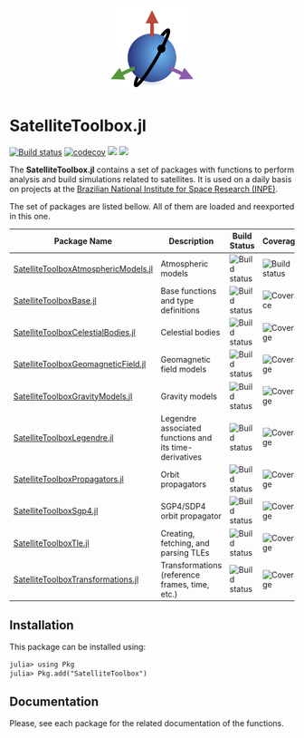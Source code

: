 <p align="center">
  <img src="./docs/src/assets/logo.png" width="150" title="SatelliteToolboxTransformations.jl"><br>
</p>

SatelliteToolbox.jl
===================

[![Build status](https://github.com/JuliaSpace/SatelliteToolbox.jl/workflows/CI/badge.svg)](https://github.com/JuliaSpace/SatelliteToolbox.jl/actions)
[![codecov](https://codecov.io/gh/JuliaSpace/SatelliteToolbox.jl/branch/master/graph/badge.svg)](https://codecov.io/gh/JuliaSpace/SatelliteToolbox.jl)
[![](https://img.shields.io/badge/docs-stable-blue.svg)][docs-stable-url]
[![](https://img.shields.io/badge/docs-dev-blue.svg)][docs-dev-url]

The **SatelliteToolbox.jl** contains a set of packages with functions to perform analysis
and build simulations related to satellites. It is used on a daily basis on projects at the
[Brazilian National Institute for Space Research (INPE)](http://www.gov.br/inpe).

The set of packages are listed bellow. All of them are loaded and reexported in this one.

| Package Name                                                                   | Description                                            | Build Status                                          | Coverage                                               |
|--------------------------------------------------------------------------------|--------------------------------------------------------|-------------------------------------------------------|--------------------------------------------------------|
| [SatelliteToolboxAtmosphericModels.jl][SatelliteToolboxAtmosphericModels-link] | Atmospheric models                                     | ![Build status][SatelliteToolboxAtmosphericModels-ci] | ![Build status][SatelliteToolboxAtmosphericModels-cov] |
| [SatelliteToolboxBase.jl][SatelliteToolboxBase-link]                           | Base functions and type definitions                    | ![Build status][SatelliteToolboxBase-ci]              | ![Coverace][SatelliteToolboxBase-cov]                  |
| [SatelliteToolboxCelestialBodies.jl][SatelliteToolboxCelestialBodies-link]     | Celestial bodies                                       | ![Build status][SatelliteToolboxCelestialBodies-ci]   | ![Coverage][SatelliteToolboxCelestialBodies-cov]       |
| [SatelliteToolboxGeomagneticField.jl][SatelliteToolboxGeomagneticField-link]   | Geomagnetic field models                               | ![Build status][SatelliteToolboxGeomagneticField-ci]  | ![Coverage][SatelliteToolboxGeomagneticField-cov]      |
| [SatelliteToolboxGravityModels.jl][SatelliteToolboxGravityModels-link]         | Gravity models                                         | ![Build status][SatelliteToolboxGravityModels-ci]     | ![Coverage][SatelliteToolboxGravityModels-cov]         |
| [SatelliteToolboxLegendre.jl][SatelliteToolboxLegendre-link]                   | Legendre associated functions and its time-derivatives | ![Build status][SatelliteToolboxLegendre-ci]          | ![Coverage][SatelliteToolboxLegendre-cov]              |
| [SatelliteToolboxPropagators.jl][SatelliteToolboxPropagators-link]             | Orbit propagators                                      | ![Build status][SatelliteToolboxPropagators-ci]       | ![Coverage][SatelliteToolboxPropagators-cov]           |
| [SatelliteToolboxSgp4.jl][SatelliteToolboxSgp4-link]                           | SGP4/SDP4 orbit propagator                             | ![Build status][SatelliteToolboxSgp4-ci]              | ![Coverage][SatelliteToolboxSgp4-cov]                  |
| [SatelliteToolboxTle.jl][SatelliteToolboxTle-link]                             | Creating, fetching, and parsing TLEs                   | ![Build status][SatelliteToolboxTle-ci]               | ![Coverage][SatelliteToolboxTle-cov]                   |
| [SatelliteToolboxTransformations.jl][SatelliteToolboxTransformations-link]     | Transformations (reference frames, time, etc.)         | ![Build status][SatelliteToolboxTransformations-ci]   | ![Coverage][SatelliteToolboxTransformations-cov]       |

## Installation

This package can be installed using:

```julia-repl
julia> using Pkg
julia> Pkg.add("SatelliteToolbox")
```

## Documentation

Please, see each package for the related documentation of the functions.

[docs-dev-url]: https://juliaspace.github.io/SatelliteToolbox.jl/dev
[docs-stable-url]: https://juliaspace.github.io/SatelliteToolbox.jl/stable
[SatelliteToolboxAtmosphericModels-link]: https://github.com/JuliaSpace/SatelliteToolboxAtmosphericModels.jl
[SatelliteToolboxAtmosphericModels-cov]: https://codecov.io/gh/JuliaSpace/SatelliteToolboxAtmosphericModels.jl/branch/main/graph/badge.svg?token=oQOhGnQmdG
[SatelliteToolboxAtmosphericModels-ci]: https://github.com/JuliaSpace/SatelliteToolboxAtmosphericModels.jl/workflows/CI/badge.svg
[SatelliteToolboxBase-link]: https://github.com/JuliaSpace/SatelliteToolboxBase.jl
[SatelliteToolboxBase-cov]: https://codecov.io/gh/JuliaSpace/SatelliteToolboxBase.jl/branch/main/graph/badge.svg?token=YADU7IB8CT
[SatelliteToolboxBase-ci]: https://github.com/JuliaSpace/SatelliteToolboxBase.jl/workflows/CI/badge.svg
[SatelliteToolboxCelestialBodies-link]: https://github.com/JuliaSpace/SatelliteToolboxCelestialBodies.jl
[SatelliteToolboxCelestialBodies-cov]: https://codecov.io/gh/JuliaSpace/SatelliteToolboxCelestialBodies.jl/branch/main/graph/badge.svg?token=CONQMSI4JD
[SatelliteToolboxCelestialBodies-ci]: https://github.com/JuliaSpace/SatelliteToolboxCelestialBodies.jl/workflows/CI/badge.svg
[SatelliteToolboxGeomagneticField-link]: https://github.com/JuliaSpace/SatelliteToolboxGeomagneticField.jl
[SatelliteToolboxGeomagneticField-cov]: https://codecov.io/gh/JuliaSpace/SatelliteToolboxGeomagneticField.jl/branch/main/graph/badge.svg?token=HW2Y9NA0L5
[SatelliteToolboxGeomagneticField-ci]: https://github.com/JuliaSpace/SatelliteToolboxGeomagneticField.jl/workflows/CI/badge.svg
[SatelliteToolboxGravityModels-link]: https://github.com/JuliaSpace/SatelliteToolboxGravityModels.jl
[SatelliteToolboxGravityModels-cov]: https://codecov.io/gh/JuliaSpace/SatelliteToolboxGravityModels.jl/branch/main/graph/badge.svg?token=47G4OLV6PD
[SatelliteToolboxGravityModels-ci]: https://github.com/JuliaSpace/SatelliteToolboxGravityModels.jl/workflows/CI/badge.svg
[SatelliteToolboxLegendre-link]: https://github.com/JuliaSpace/SatelliteToolboxLegendre.jl
[SatelliteToolboxLegendre-cov]: https://codecov.io/gh/JuliaSpace/SatelliteToolboxLegendre.jl/branch/main/graph/badge.svg?token=AUE8ZZ5IXJ
[SatelliteToolboxLegendre-ci]: https://github.com/JuliaSpace/SatelliteToolboxLegendre.jl/workflows/CI/badge.svg
[SatelliteToolboxPropagators-link]: https://github.com/JuliaSpace/SatelliteToolboxPropagators.jl
[SatelliteToolboxPropagators-cov]: https://codecov.io/gh/JuliaSpace/SatelliteToolboxPropagators.jl/branch/main/graph/badge.svg?token=WSVR7QYKOD
[SatelliteToolboxPropagators-ci]: https://github.com/JuliaSpace/SatelliteToolboxPropagators.jl/workflows/CI/badge.svg
[SatelliteToolboxSgp4-link]: https://github.com/JuliaSpace/SatelliteToolboxSgp4.jl
[SatelliteToolboxSgp4-cov]: https://codecov.io/gh/JuliaSpace/SatelliteToolboxSgp4.jl/branch/main/graph/badge.svg?token=480UYDX6H5
[SatelliteToolboxSgp4-ci]: https://github.com/JuliaSpace/SatelliteToolboxSgp4.jl/workflows/CI/badge.svg
[SatelliteToolboxTle-link]: https://github.com/JuliaSpace/SatelliteToolboxTle.jl
[SatelliteToolboxTle-cov]: https://codecov.io/gh/JuliaSpace/SatelliteToolboxTle.jl/branch/main/graph/badge.svg?token=SPIKBIN3ES
[SatelliteToolboxTle-ci]: https://github.com/JuliaSpace/SatelliteToolboxTle.jl/workflows/CI/badge.svg
[SatelliteToolboxTransformations-link]: https://github.com/JuliaSpace/SatelliteToolboxTransformations.jl
[SatelliteToolboxTransformations-cov]: https://codecov.io/gh/JuliaSpace/SatelliteToolboxTransformations.jl/branch/main/graph/badge.svg?token=SH31IN1JXM
[SatelliteToolboxTransformations-ci]: https://github.com/JuliaSpace/SatelliteToolboxTransformations.jl/workflows/CI/badge.svg
